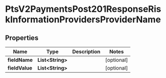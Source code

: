 
# PtsV2PaymentsPost201ResponseRiskInformationProvidersProviderName

## Properties
Name | Type | Description | Notes
------------ | ------------- | ------------- | -------------
**fieldName** | **List&lt;String&gt;** |  |  [optional]
**fieldValue** | **List&lt;String&gt;** |  |  [optional]



